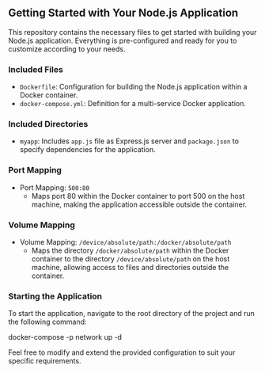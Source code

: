 ## Getting Started with Your Node.js Application

This repository contains the necessary files to get started with building your Node.js application. Everything is pre-configured and ready for you to customize according to your needs.

### Included Files
- `Dockerfile`: Configuration for building the Node.js application within a Docker container.
- `docker-compose.yml`: Definition for a multi-service Docker application.

### Included Directories
- `myapp`: Includes `app.js` file as Express.js server and `package.json` to specify dependencies for the application.


### Port Mapping
- Port Mapping: `500:80`
  - Maps port 80 within the Docker container to port 500 on the host machine, making the application accessible outside the container.

### Volume Mapping
- Volume Mapping: `/device/absolute/path:/docker/absolute/path`
  - Maps the directory `/docker/absolute/path` within the Docker container to the directory `/device/absolute/path` on the host machine, allowing access to files and directories outside the container.

### Starting the Application
To start the application, navigate to the root directory of the project and run the following command:

docker-compose -p network up -d


Feel free to modify and extend the provided configuration to suit your specific requirements.